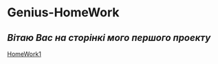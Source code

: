 # Genius-HomeWork
## ***Вітаю Вас на сторінкі мого першого проекту*** ##
[HomeWork1](https://starinskyi.github.io/HomeWork/)<br>
